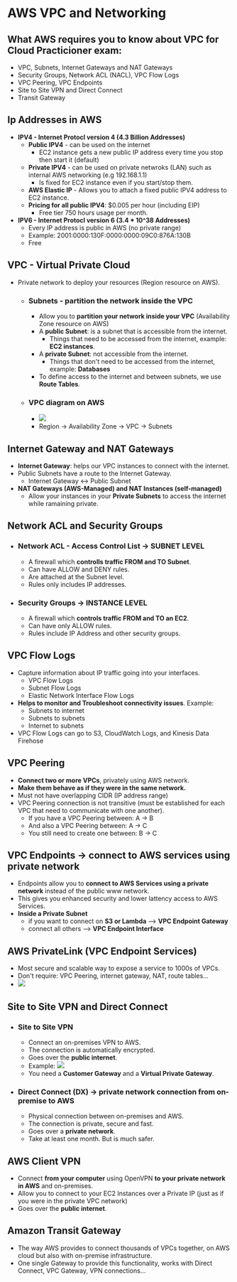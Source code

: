 # AWS VPC and Networking

## What AWS requires you to know about VPC for Cloud Practicioner exam:
- VPC, Subnets, Internet Gateways and NAT Gateways
- Security Groups, Network ACL (NACL), VPC Flow Logs
- VPC Peering, VPC Endpoints
- Site to Site VPN and Direct Connect
- Transit Gateway

## Ip Addresses in AWS
- **IPV4 - Internet Protocl version 4 (4.3 Billion Addresses)**
  - **Public IPV4** - can be used on the internet
    - EC2 instance gets a new public IP address every time you stop then start it (default)
  - **Private IPV4** - can be used on private netwroks (LAN) such as internal AWS networking (e.g 192.168.1.1)
    - Is fixed for EC2 instance even if you start/stop them.
  - **AWS Elastic IP** - Allows you to attach a fixed public IPV4 address to EC2 instance.
  - **Pricing for all public IPV4**: $0.005 per hour (including EIP)
    - Free tier 750 hours usage per month.
- **IPV6 - Internet Protocl version 6 (3.4 * 10^38 Addresses)**
  - Every IP address is public in AWS (no private range)
  - Example: 2001:0000:130F:0000:0000:09C0:876A:130B
  - Free

## VPC - Virtual Private Cloud
- Private network to deploy your resources (Region resource on AWS).

  - ### Subnets - partition the network inside the VPC
    - Allow you to **partition your network inside your VPC** (Availability Zone resource on AWS)
    - A **public Subnet**: is a subnet that is accessible from the internet.
      - Things that need to be accessed from the internet, example: **EC2 instances**.
    - A **private Subnet**: not accessible from the internet.
      - Things that don't need to be accessed from the internet, example: **Databases**
    - To define access to the internet and between subnets, we use **Route Tables**.

  - ### VPC diagram on AWS
    - <img src="https://docs.aws.amazon.com/images/vpc/latest/userguide/images/subnet-diagram.png">
    - Region -> Availability Zone -> VPC -> Subnets

## Internet Gateway and NAT Gateways
- **Internet Gateway**: helps our VPC instances to connect with the internet.
- Public Subnets have a route to the Internet Gateway.
  - Internet Gateway <-> Public Subnet
- **NAT Gateways (AWS-Managed) and NAT Instances (self-managed)**
  - Allow your instances in your **Private Subnets** to access the internet while ramaining private.

## Network ACL and Security Groups

  - ### Network ACL - Access Control List -> SUBNET LEVEL
    - A firewall which **controlls traffic FROM and TO Subnet**.
    - Can have ALLOW and DENY rules.
    - Are attached at the Subnet level.
    - Rules only includes IP addresses.

  - ### Security Groups -> INSTANCE LEVEL
    - A firewall which **controls traffic FROM and TO an EC2**.
    - Can have only ALLOW rules.
    - Rules include IP Address and other security groups.

## VPC Flow Logs
- Capture information about IP traffic going into your interfaces.
  - VPC Flow Logs
  - Subnet Flow Logs
  - Elastic Network Interface Flow Logs
- **Helps to monitor and Troubleshoot connectivity issues**. Example:
  - Subnets to internet
  - Subnets to subnets
  - Internet to subnets
- VPC Flow Logs can go to S3, CloudWatch Logs, and Kinesis Data Firehose

## VPC Peering
- **Connect two or more VPCs**, privately using AWS network.
- **Make them behave as if they were in the same network.**
- Must not have overlapping CIDR (IP address range)
- VPC Peering connection is not transitive (must be established for each VPC that need to communicate with one another).
  - If you have a VPC Peering between: A -> B
  - And also a VPC Peering between: A -> C
  - You still need to create one between: B -> C

## VPC Endpoints -> connect to AWS services using private network
- Endpoints allow you to **connect to AWS Services using a private network** instead of the public www network.
- This gives you enhanced security and lower lattency access to AWS Services.
- **Inside a Private Subnet**
  - if you want to connect on **S3 or Lambda** --> **VPC Endpoint Gateway**
  - connect all others --> **VPC Endpoint Interface**

## AWS PrivateLink (VPC Endpoint Services)
- Most secure and scalable way to expose a service to 1000s of VPCs.
- Don't require: VPC Peering, internet gateway, NAT, route tables...
- <img src="https://docs.aws.amazon.com/images/vpc/latest/privatelink/images/use-cases.png">

## Site to Site VPN and Direct Connect

  - ### Site to Site VPN
    - Connect an on-premises VPN to AWS.
    - The connection is automatically encrypted.
    - Goes over the **public internet**.
    - Example: <img src="https://docs.aws.amazon.com/images/vpn/latest/s2svpn/images/vpn-how-it-works-vgw.png">
    - You need a **Customer Gateway** and a **Virtual Private Gateway**.
  - ### Direct Connect (DX) -> private network connection from on-premise to AWS
    - Physical connection between on-premises and AWS.
    - The connection is private, secure and fast.
    - Goes over a **private network**.
    - Take at least one month. But is much safer.

## AWS Client VPN
- Connect **from your computer** using OpenVPN **to your private network in AWS** and on-premises.
- Allow you to connect to your EC2 Instances over a Private IP (just as if you were in the private VPC network)
- Goes over the **public internet**.

## Amazon Transit Gateway
- The way AWS provides to connect thousands of VPCs together, on AWS cloud but also with on-premise infrastructure.
- One single Gateway to provide this functionality, works with Direct Connect, VPC Gateway, VPN connections...